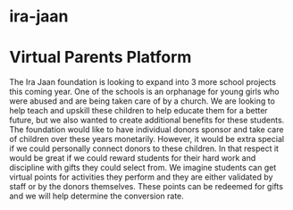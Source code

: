 # ira-jaan
# Virtual Parents Platform

The Ira Jaan foundation is looking to expand into 3 more school projects this coming year. One of the schools is an orphanage for young girls who were abused and are being taken care of by a church. We are looking to help teach and upskill these children to help educate them for a better future, but we also wanted to create additional benefits for these students. The foundation would like to have individual donors sponsor and take care of children over these years monetarily. However, it would be extra special if we could personally connect donors to these children. In that respect it would be great if we could reward students for their hard work and discipline with gifts they could select from. We imagine students can get virtual points for activities they perform and they are either validated by staff or by the donors themselves. These points can be redeemed for gifts and we will help determine the conversion rate.

